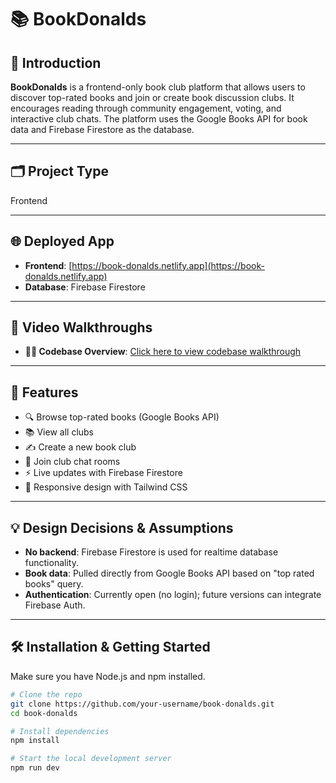 # 📚 BookDonalds

## 🧩 Introduction

**BookDonalds** is a frontend-only book club platform that allows users to discover top-rated books and join or create book discussion clubs. It encourages reading through community engagement, voting, and interactive club chats. The platform uses the Google Books API for book data and Firebase Firestore as the database.

---

## 🗂️ Project Type

Frontend

---

## 🌐 Deployed App

- **Frontend**: [https://book-donalds.netlify.app](https://book-donalds.netlify.app)
- **Database**: Firebase Firestore

---

## 🎥 Video Walkthroughs

- **🧑‍💻 Codebase Overview**: [Click here to view codebase walkthrough](https://drive.google.com/drive/folders/1MAAO0Be6GNVdIpzENML88Erjp-ZqQA-v?usp=drive_link)

---

## 🚀 Features

- 🔍 Browse top-rated books (Google Books API)
- 📚 View all clubs
- ✍️ Create a new book club
- 💬 Join club chat rooms
- ⚡ Live updates with Firebase Firestore
- 📱 Responsive design with Tailwind CSS

---

## 💡 Design Decisions & Assumptions

- **No backend**: Firebase Firestore is used for realtime database functionality.
- **Book data**: Pulled directly from Google Books API based on "top rated books" query.
- **Authentication**: Currently open (no login); future versions can integrate Firebase Auth.

---

## 🛠️ Installation & Getting Started

Make sure you have Node.js and npm installed.

```bash
# Clone the repo
git clone https://github.com/your-username/book-donalds.git
cd book-donalds

# Install dependencies
npm install

# Start the local development server
npm run dev

